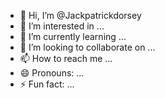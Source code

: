 - 👋 Hi, I’m @Jackpatrickdorsey
- 👀 I’m interested in ...
- 🌱 I’m currently learning ...
- 💞️ I’m looking to collaborate on ...
- 📫 How to reach me ...
- 😄 Pronouns: ...
- ⚡ Fun fact: ...

<!---
Jackpatrickdorsey/Jackpatrickdorsey is a ✨ special ✨ repository because its `README.md` (this file) appears on your GitHub profile.
You can click the Preview link to take a look at your changes.
--->

